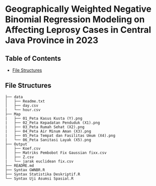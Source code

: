 # Geographically Weighted Negative Binomial Regression Modeling on Affecting Leprosy Cases in Central Java Province in 2023

## Table of Contents

- [File Structures](##File-Structures)

## File Structures
```
├── data
│   ├── Readme.txt
│   ├── day.csv
|   └── hour.csv
├── Map
|   ├── 01_Peta Kasus Kusta (Y).png
|   ├── 02_Peta Kepadatan Penduduk (X1).png
|   ├── 03_Peta Rumah Sehat (X2).png
|   ├── 04_Peta Air Minum Aman (X3).png
|   ├── 05_Peta Tempat dan Fasilitas Umum (X4).png
|   └── 06_Peta Sanitasi Layak (X5).png
├── Output
│   ├── Koef.csv
│   ├── Matriks Pembobot Fix Gaussian fixx.csv
│   ├── Z.csv
|   └── jarak euclidean fix.csv
├── README.md
├── Syntax GWNBR.R
├── Syntax Statistika Deskriptif.R
└── Syntax Uji Asumsi Spasial.R
```
